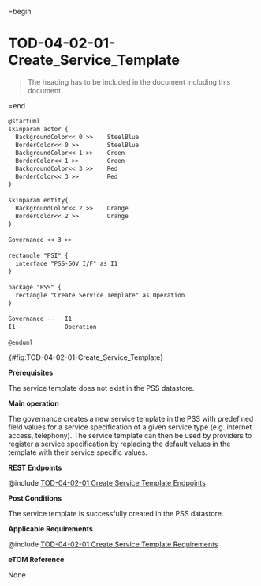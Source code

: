 =begin

# TOD-04-02-01-Create_Service_Template

> The heading has to be included in the document including this document.

=end

```plantuml
@startuml
skinparam actor {
  BackgroundColor<< 0 >> 	SteelBlue
  BorderColor<< 0 >> 		SteelBlue
  BackgroundColor<< 1 >> 	Green
  BorderColor<< 1 >> 		Green
  BackgroundColor<< 3 >> 	Red
  BorderColor<< 3 >> 		Red
}

skinparam entity{
  BackgroundColor<< 2 >> 	Orange
  BorderColor<< 2 >> 		Orange
}

Governance << 3 >>

rectangle "PSI" {
  interface "PSS-GOV I/F" as I1
}

package "PSS" {
  rectangle "Create Service Template" as Operation
}

Governance --   I1
I1 --           Operation

@enduml

```

![**TOD-04-02-01**: Create Service Template](../../common/pixel.png){#fig:TOD-04-02-01-Create_Service_Template}

**Prerequisites**

The service template does not exist in the PSS datastore.

**Main operation**

The governance creates a new service template in the PSS with predefined field values for a service specification of a given service type (e.g. internet access, telephony).
The service template can then be used by providers to register a service specification by replacing the default values in the template with their service specific values.

**REST Endpoints**

@include [TOD-04-02-01 Create Service Template Endpoints](endpoints/TOD-04-02-01-Create_Service_Template-endpoints.md)

**Post Conditions**

The service template is successfully created in the PSS datastore.

**Applicable Requirements**

@include [TOD-04-02-01 Create Service Template Requirements](requirements/TOD-04-02-01-Create_Service_Template-requirements.md)

**eTOM Reference**

None
